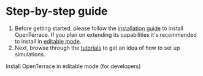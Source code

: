 # Step-by-step guide

1. Before getting started, please follow the [installation guide](../installation.md) to install OpenTerrace. If you plan on extending its capabilities it's recommended to install in [editable mode](../installation.md#install-openterrace-in-editable-mode-for-developers).
2. Next, browse through the [tutorials](../tutorials/tutorial_1.md) to get an idea of how to set up simulations.

Install OpenTerrace in editable mode (for developers)